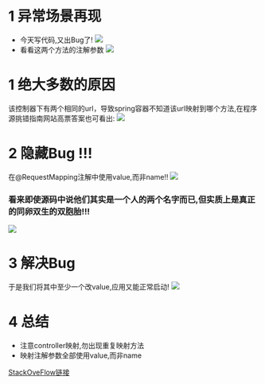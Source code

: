 # 1 异常场景再现
- 今天写代码,又出Bug了!
![](https://img-blog.csdnimg.cn/20190913031742978.png?x-oss-process=image/watermark,type_ZmFuZ3poZW5naGVpdGk,shadow_10,text_SmF2YUVkZ2U=,size_1,color_FFFFFF,t_70)
- 看看这两个方法的注解参数
![](https://img-blog.csdnimg.cn/20190913031914108.png?x-oss-process=image/watermark,type_ZmFuZ3poZW5naGVpdGk,shadow_10,text_SmF2YUVkZ2U=,size_16,color_FFFFFF,t_70)
# 1 绝大多数的原因
该控制器下有两个相同的url，导致spring容器不知道该url映射到哪个方法,在程序源挑错指南网站高票答案也可看出:
![](https://img-blog.csdnimg.cn/20190913031207296.png?x-oss-process=image/watermark,type_ZmFuZ3poZW5naGVpdGk,shadow_10,text_SmF2YUVkZ2U=,size_16,color_FFFFFF,t_70)

# 2 隐藏Bug !!!
在@RequestMapping注解中使用value,而非name!!
![](https://img-blog.csdnimg.cn/20190913032325543.png?x-oss-process=image/watermark,type_ZmFuZ3poZW5naGVpdGk,shadow_10,text_SmF2YUVkZ2U=,size_1,color_FFFFFF,t_70)
### 看来即使源码中说他们其实是一个人的两个名字而已,但实质上是真正的同卵双生的双胞胎!!!
![](https://img-blog.csdnimg.cn/20190913031326735.png?x-oss-process=image/watermark,type_ZmFuZ3poZW5naGVpdGk,shadow_10,text_SmF2YUVkZ2U=,size_1,color_FFFFFF,t_70)

# 3 解决Bug
于是我们将其中至少一个改value,应用又能正常启动!
![](https://img-blog.csdnimg.cn/20190913032053702.png?x-oss-process=image/watermark,type_ZmFuZ3poZW5naGVpdGk,shadow_10,text_SmF2YUVkZ2U=,size_16,color_FFFFFF,t_70)

# 4 总结
- 注意controller映射,勿出现重复映射方法
- 映射注解参数全部使用value,而非name


[StackOveFlow链接](
https://stackoverflow.com/questions/29949423/spring-mvc-ambiguous-mapping-found-cannot-map-controller-bean-method/29949758)
